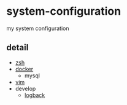 # system-configuration
my system configuration

## detail
- [zsh](./zsh/.zshrc)
- [docker](./docker/docker.md)
  - mysql
- [vim](./vim/.vimrc)
- develop
  - [logback](./develop/logback.xml)
